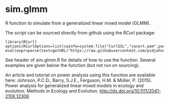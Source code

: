 sim.glmm
========

R function to simulate from a generalized linear mixed model (GLMM).

The script can be sourced directly from github using the RCurl package:

    library(RCurl)
    options(RCurlOptions=list(cainfo=system.file("CurlSSL","cacert.pem",package="RCurl")))
    eval(expr=parse(text=getURL("https://raw.githubusercontent.com/pcdjohnson/sim.glmm/master/sim.glmm.R")))

See header of sim.glmm.R for details of how to use the function. Several examples are given below the function (but not run on sourcing). 

An article and tutorial on power analysis using this function are available here:
Johnson, P.C.D., Barry, S.J.E., Ferguson, H.M. & Müller, P. (2015). Power analysis for generalized linear mixed models in ecology and evolution. Methods in Ecology and Evolution. http://dx.doi.org/10.1111/2041-210X.12306
